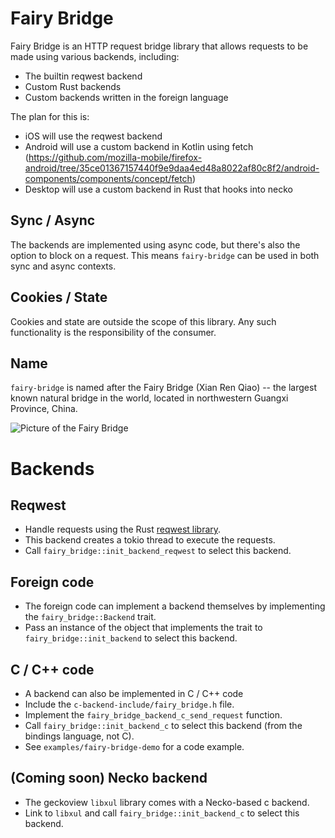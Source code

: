 # Fairy Bridge

Fairy Bridge is an HTTP request bridge library that allows requests to be made using various
backends, including:

  - The builtin reqwest backend
  - Custom Rust backends
  - Custom backends written in the foreign language

The plan for this is:
  - iOS will use the reqwest backend
  - Android will use a custom backend in Kotlin using fetch
    (https://github.com/mozilla-mobile/firefox-android/tree/35ce01367157440f9e9daa4ed48a8022af80c8f2/android-components/components/concept/fetch)
  - Desktop will use a custom backend in Rust that hooks into necko

## Sync / Async

The backends are implemented using async code, but there's also the option to block on a request.
This means `fairy-bridge` can be used in both sync and async contexts.

## Cookies / State

Cookies and state are outside the scope of this library. Any such functionality is the responsibility of the consumer.

## Name

`fairy-bridge` is named after the Fairy Bridge (Xian Ren Qiao) -- the largest known natural bridge in the world, located in northwestern Guangxi Province, China.

![Picture of the Fairy Bridge](http://www.naturalarches.org/big9_files/FairyBridge1680.jpg)

# Backends

## Reqwest

- Handle requests using the Rust [reqwest library](https://docs.rs/reqwest/latest/reqwest/).
- This backend creates a tokio thread to execute the requests.
- Call `fairy_bridge::init_backend_reqwest` to select this backend.

## Foreign code

- The foreign code can implement a backend themselves by implementing the `fairy_bridge::Backend` trait.
- Pass an instance of the object that implements the trait to  `fairy_bridge::init_backend` to select this backend.

## C / C++ code

- A backend can also be implemented in C / C++ code
- Include the `c-backend-include/fairy_bridge.h` file.
- Implement the `fairy_bridge_backend_c_send_request` function.
- Call `fairy_bridge::init_backend_c` to select this backend (from the bindings language, not C).
- See `examples/fairy-bridge-demo` for a code example.

## (Coming soon) Necko backend

- The geckoview `libxul` library comes with a Necko-based c backend.
- Link to `libxul` and call `fairy_bridge::init_backend_c` to select this backend.
